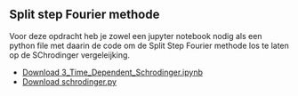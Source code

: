 ## Split step Fourier methode

Voor deze opdracht heb je zowel een jupyter notebook nodig als een python file met daarin de code om de 
Split Step Fourier methode los te laten op de SChrodinger vergeleijking.

  * [Download 3_Time_Dependent_Schrodinger.ipynb](3_Time_Dependent_Schrodinger.ipynb)
  * [Download schrodinger.py](schrodinger.py)